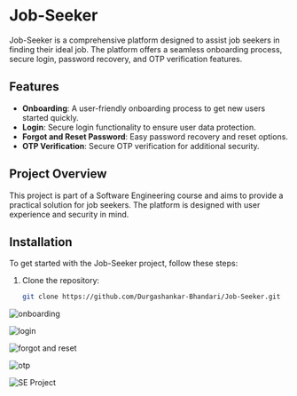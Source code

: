 # Job-Seeker
Job-Seeker is a comprehensive platform designed to assist job seekers in finding their ideal job. The platform offers a seamless onboarding process, secure login, password recovery, and OTP verification features.

## Features

- **Onboarding**: A user-friendly onboarding process to get new users started quickly.
- **Login**: Secure login functionality to ensure user data protection.
- **Forgot and Reset Password**: Easy password recovery and reset options.
- **OTP Verification**: Secure OTP verification for additional security.

## Project Overview

This project is part of a Software Engineering course and aims to provide a practical solution for job seekers. The platform is designed with user experience and security in mind.

## Installation

To get started with the Job-Seeker project, follow these steps:

1. Clone the repository:
   ```sh
   git clone https://github.com/Durgashankar-Bhandari/Job-Seeker.git

![onboarding](https://github.com/Durgashankar-Bhandari/Job-Seeker/assets/70682035/68197662-4ef6-4901-9905-f9e8b3967d76)

![login](https://github.com/Durgashankar-Bhandari/Job-Seeker/assets/70682035/120f79b2-c10a-463e-ad76-ad72d9efca1c)


![forgot and reset](https://github.com/Durgashankar-Bhandari/Job-Seeker/assets/70682035/51e54975-621b-4961-9470-593b8518caff)

![otp](https://github.com/Durgashankar-Bhandari/Job-Seeker/assets/70682035/6dee2be2-35c7-4c5d-8720-b8f332f16cdf)


![SE Project](https://github.com/Durgashankar-Bhandari/Job-Seeker/assets/70682035/4ba8db6e-772c-4686-b429-53ab0838d1e5)
